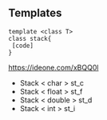 ## Templates
```
template <class T>
class stack{
 [code]
}
```
https://ideone.com/xBQQ0l
* Stack < char > st_c  
* Stack < float > st_f
* Stack < double > st_d
* Stack < int > st_i 

